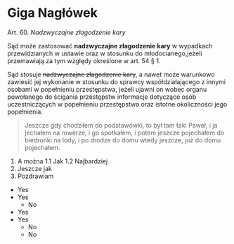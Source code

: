 # Giga Nagłówek

Art.  60.  *Nadzwyczajne złagodzenie kary*

Sąd może zastosować **nadzwyczajne złagodzenie kary** w wypadkach przewidzianych w ustawie oraz w stosunku do młodocianego,jeżeli przemawiają za tym względy określone w art. 54 § 1.

Sąd stosuje ~~nadzwyczajne złagodzenie kary~~, a nawet może warunkowo zawiesić jej wykonanie w stosunku do sprawcy współdziałającego z innymi osobami w popełnieniu przestępstwa, jeżeli ujawni on wobec organu powołanego do ścigania przestępstw informacje dotyczące osób uczestniczących w popełnieniu przestępstwa oraz istotne okoliczności jego popełnienia.

> Jeszcze gdy chodziłem do podstawówki, to był tam taki Paweł, i ja jechałem na rowerze, i go spotkałem, i potem jeszcze pojechałem do biedronki na lody, i po drodze do domu wtedy jeszcze, już do domu pojechałem.

1. A można
1.1 Jak
1.2 Najbardziej
2. Jeszcze jak
3. Pozdrawiam

* Yes
* Yes
  * No
* Yes
* Yes
  * No
  * No

